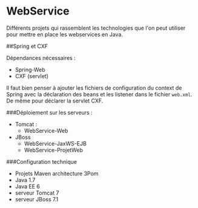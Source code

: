 # WebService

Différents projets qui rassemblent les technologies que l'on peut utiliser pour mettre en place les webservices en Java.

##Spring et CXF

Dépendances nécessaires :

- Spring-Web
- CXF (servlet)

Il faut bien penser à ajouter les fichiers de configuration du context de Spring avec la déclaration des beans et les listener dans le fichier `web.xml`.  
De même pour déclarer la servlet CXF.

###Déploiement sur les serveurs :

- Tomcat :
	- WebService-Web	
- JBoss
	- WebService-JaxWS-EJB
	- WebService-ProjetWeb

###Configuration technique

- Projets Maven architecture 3Pom
- Java 1.7
- Java EE 6
- serveur Tomcat 7
- serveur JBoss 7.1
